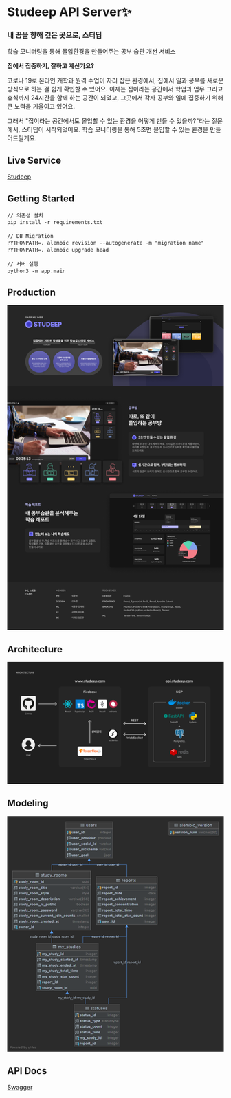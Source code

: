 # Studeep API Server✨
### **내 꿈을 향해 깊은 곳으로, 스터딥**

학습 모니터링을 통해 몰입환경을 만들어주는 공부 습관 개선 서비스 

**집에서 집중하기, 잘하고 계신가요?** 

코로나 19로 온라인 개학과 원격 수업이 자리 잡은 환경에서, 집에서 일과 공부를 새로운 방식으로 하는 걸 쉽게 확인할 수 있어요. 이제는 집이라는 공간에서 학업과 업무 그리고 휴식까지 24시간을 함께 하는 공간이 되었고, 그곳에서 각자 공부와 일에 집중하기 위해 큰 노력을 기울이고 있어요. 

그래서 "집이라는 공간에서도 몰입할 수 있는 환경을 어떻게 만들 수 있을까?"라는 질문에서, 스터딥이 시작되었어요. 학습 모니터링을 통해 5초면 몰입할 수 있는 환경을 만들어드릴게요.

## Live Service
[Studeep](https://www.studeep.com)

## Getting Started
```
// 의존성 설치
pip install -r requirements.txt

// DB Migration
PYTHONPATH=. alembic revision --autogenerate -m "migration name"   
PYTHONPATH=. alembic upgrade head   

// 서버 실행
python3 -m app.main
```



## Production
![](./images/studeep_product.png)

## Architecture
![](./images/studeep_architecture.png)

## Modeling
![](./images/studeep_modeling.png)

## API Docs
[Swagger](https://www.studeep.com/docs)


